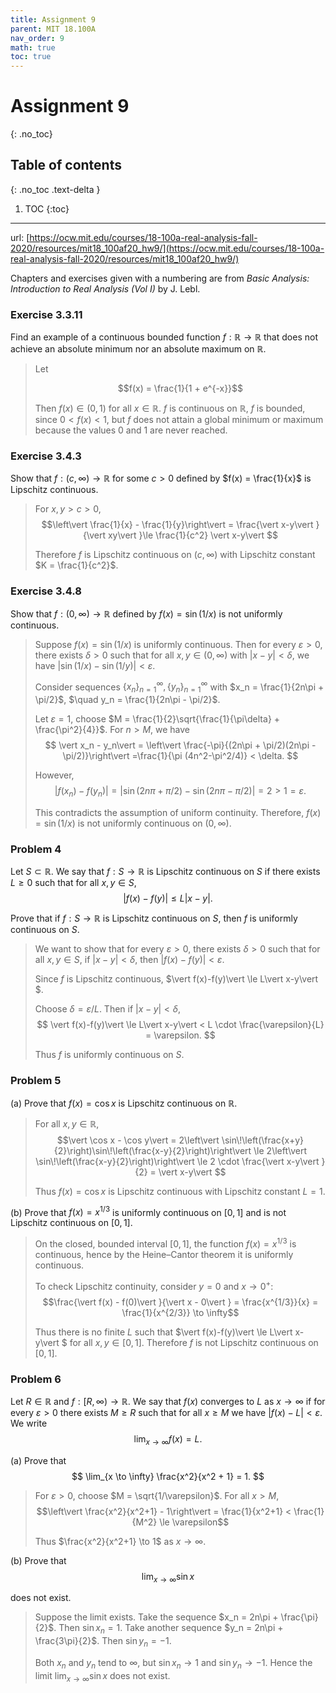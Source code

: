 ```yaml
---
title: Assignment 9
parent: MIT 18.100A
nav_order: 9
math: true
toc: true
---
```


# Assignment 9
{: .no_toc}

## Table of contents
{: .no_toc .text-delta }

1. TOC
{:toc}

---

url: [https://ocw.mit.edu/courses/18-100a-real-analysis-fall-2020/resources/mit18_100af20_hw9/](https://ocw.mit.edu/courses/18-100a-real-analysis-fall-2020/resources/mit18_100af20_hw9/)

Chapters and exercises given with a numbering are from *Basic Analysis: Introduction to
Real Analysis (Vol I)* by J. Lebl.

### Exercise 3.3.11

Find an example of a continuous bounded function $f : \mathbb{R} \to \mathbb{R}$ that does not achieve an absolute minimum nor an absolute maximum on $\mathbb{R}$.

> Let  
> 
> $$f(x) = \frac{1}{1 + e^{-x}}$$
>
> Then $f(x)\in (0, 1)$ for all $x \in \mathbb{R}$. $f$ is continuous on $\mathbb{R}$, $f$ is bounded, since $0 < f(x) < 1$,  but $f$ does not attain a global minimum or maximum because the values 0 and 1 are never reached.

### Exercise 3.4.3

Show that $f : (c,\infty) \to \mathbb{R}$ for some $c > 0$ defined by $f(x) = \frac{1}{x}$ is Lipschitz continuous.

> For $x, y > c > 0$,
> $$\left\vert \frac{1}{x} - \frac{1}{y}\right\vert  = \frac{\vert x-y\vert }{\vert xy\vert }\le \frac{1}{c^2} \vert x-y\vert $$
>
> Therefore $f$ is Lipschitz continuous on $(c,\infty)$ with Lipschitz constant $K = \frac{1}{c^2}$.


### Exercise 3.4.8

Show that $f : (0,\infty) \to \mathbb{R}$ defined by $f(x) = \sin(1/x)$ is not uniformly continuous.

> Suppose $f(x) = \sin(1/x)$ is uniformly continuous. Then for every $\varepsilon > 0$, there exists $\delta > 0$ such that for all $x, y \in (0,\infty)$ with $\vert x-y\vert  < \delta$, we have  $\vert \sin(1/x) - \sin(1/y)\vert  < \varepsilon.$
> 
> Consider sequences $\{x_n\}_{n=1}^{\infty},\{y_n\}_{n=1}^{\infty}$ with $x_n = \frac{1}{2n\pi + \pi/2}$, $\quad y_n = \frac{1}{2n\pi - \pi/2}$. 
> 
> Let $\varepsilon = 1$, choose $M = \frac{1}{2}\sqrt{\frac{1}{\pi\delta} + \frac{\pi^2}{4}}$. For $n > M$, we have  
> $$
\vert x_n - y_n\vert  = \left\vert \frac{-\pi}{(2n\pi + \pi/2)(2n\pi - \pi/2)}\right\vert =\frac{1}{\pi (4n^2-\pi^2/4)} < \delta.
$$
>
> However,  
> $$\vert f(x_n) - f(y_n)\vert  = \vert \sin(2n\pi + \pi/2) - \sin(2n\pi - \pi/2)\vert  = 2 > 1 = \varepsilon.$$
>
> This contradicts the assumption of uniform continuity. Therefore, $f(x) = \sin(1/x)$ is not uniformly continuous on $(0,\infty)$.

### Problem 4

Let $S \subset \mathbb{R}$. We say that $f : S \to \mathbb{R}$ is Lipschitz continuous on $S$ if there exists $L \ge 0$ such that for all $x, y \in S$,
$$
\vert f(x) - f(y)\vert  \le L \vert x - y\vert .
$$

Prove that if $f : S \to \mathbb{R}$ is Lipschitz continuous on $S$, then $f$ is uniformly continuous on $S$.

> We want to show that for every $\varepsilon > 0$, there exists $\delta > 0$ such that for all $x, y \in S$,  if $\vert x-y\vert  < \delta$, then $\vert f(x)-f(y)\vert  < \varepsilon$.  
>
> Since $f$ is Lipschitz continuous,  $\vert f(x)-f(y)\vert  \le L\vert x-y\vert $.
>
> Choose $\delta = \varepsilon/L$. Then if $\vert x-y\vert  < \delta$,  
> $$
> \vert f(x)-f(y)\vert  \le L\vert x-y\vert  < L \cdot \frac{\varepsilon}{L} = \varepsilon.
> $$
>
> Thus $f$ is uniformly continuous on $S$.

### Problem 5

(a) Prove that $f(x) = \cos x$ is Lipschitz continuous on $\mathbb{R}$.

> For all $x, y \in \mathbb{R}$,
> $$\vert \cos x - \cos y\vert  = 2\left\vert \sin\!\left(\frac{x+y}{2}\right)\sin\!\left(\frac{x-y}{2}\right)\right\vert  \le 2\left\vert \sin\!\left(\frac{x-y}{2}\right)\right\vert  \le 2 \cdot \frac{\vert x-y\vert }{2} = \vert x-y\vert $$
> 
> Thus $f(x) = \cos x$ is Lipschitz continuous with Lipschitz constant $L = 1$.

(b) Prove that $f(x) = x^{1/3}$ is uniformly continuous on $[0,1]$ and is not Lipschitz continuous on $[0,1]$.

> On the closed, bounded interval $[0,1]$, the function $f(x) = x^{1/3}$ is continuous, hence by the Heine–Cantor theorem it is uniformly continuous.  
>
> To check Lipschitz continuity, consider $y=0$ and $x \to 0^+$:
> $$\frac{\vert f(x) - f(0)\vert }{\vert x - 0\vert } = \frac{x^{1/3}}{x} = \frac{1}{x^{2/3}} \to \infty$$
> 
> Thus there is no finite $L$ such that $\vert f(x)-f(y)\vert  \le L\vert x-y\vert $ for all $x,y\in[0,1]$. Therefore $f$ is not Lipschitz continuous on $[0,1]$.


### Problem 6

Let $R \in \mathbb{R}$ and $f : [R,\infty) \to \mathbb{R}$. We say that $f(x)$ converges to $L$ as $x \to \infty$ if for every $\varepsilon > 0$ there exists $M \ge R$ such that for all $x \ge M$ we have $\vert f(x) - L\vert  < \varepsilon$. We write  
$$
\lim_{x \to \infty} f(x) = L.
$$

(a) Prove that  
$$
\lim_{x \to \infty} \frac{x^2}{x^2 + 1} = 1.
$$

> For $\varepsilon > 0$, choose $M = \sqrt{1/\varepsilon}$. For all $x > M$,
> $$\left\vert \frac{x^2}{x^2+1} - 1\right\vert  = \frac{1}{x^2+1} < \frac{1}{M^2} \le \varepsilon$$
> 
> Thus $\frac{x^2}{x^2+1} \to 1$ as $x \to \infty$.

(b) Prove that  
$$
\lim_{x \to \infty} \sin x
$$

does not exist.

> Suppose the limit exists. Take the sequence $x_n = 2n\pi + \frac{\pi}{2}$. Then $\sin x_n = 1$. Take another sequence $y_n = 2n\pi + \frac{3\pi}{2}$. Then $\sin y_n = -1$.  
> 
> Both $x_n$ and $y_n$ tend to $\infty$, but $\sin x_n \to 1$ and $\sin y_n \to -1$.  Hence the limit $\lim_{x \to \infty} \sin x$ does not exist.
